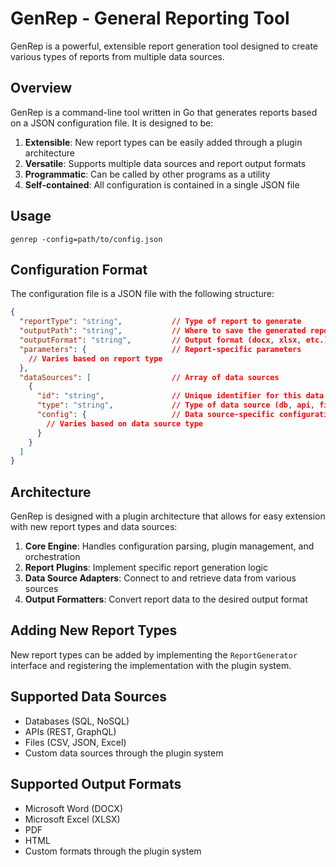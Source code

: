 # GenRep - General Reporting Tool

GenRep is a powerful, extensible report generation tool designed to create various types of reports from multiple data sources.

## Overview

GenRep is a command-line tool written in Go that generates reports based on a JSON configuration file. It is designed to be:

1. **Extensible**: New report types can be easily added through a plugin architecture
2. **Versatile**: Supports multiple data sources and report output formats
3. **Programmatic**: Can be called by other programs as a utility
4. **Self-contained**: All configuration is contained in a single JSON file

## Usage

```
genrep -config=path/to/config.json
```

## Configuration Format

The configuration file is a JSON file with the following structure:

```json
{
  "reportType": "string",           // Type of report to generate
  "outputPath": "string",           // Where to save the generated report
  "outputFormat": "string",         // Output format (docx, xlsx, etc.)
  "parameters": {                   // Report-specific parameters
    // Varies based on report type
  },
  "dataSources": [                  // Array of data sources
    {
      "id": "string",               // Unique identifier for this data source
      "type": "string",             // Type of data source (db, api, file, etc.)
      "config": {                   // Data source-specific configuration
        // Varies based on data source type
      }
    }
  ]
}
```

## Architecture

GenRep is designed with a plugin architecture that allows for easy extension with new report types and data sources:

1. **Core Engine**: Handles configuration parsing, plugin management, and orchestration
2. **Report Plugins**: Implement specific report generation logic
3. **Data Source Adapters**: Connect to and retrieve data from various sources
4. **Output Formatters**: Convert report data to the desired output format

## Adding New Report Types

New report types can be added by implementing the `ReportGenerator` interface and registering the implementation with the plugin system.

## Supported Data Sources

- Databases (SQL, NoSQL)
- APIs (REST, GraphQL)
- Files (CSV, JSON, Excel)
- Custom data sources through the plugin system

## Supported Output Formats

- Microsoft Word (DOCX)
- Microsoft Excel (XLSX)
- PDF
- HTML
- Custom formats through the plugin system

